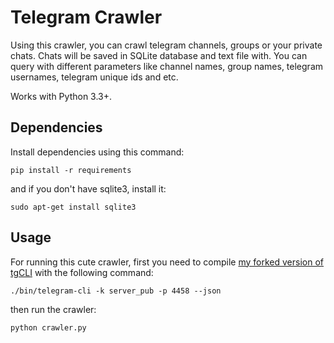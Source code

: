 # **Telegram Crawler** 


Using this crawler, you can crawl telegram channels, groups or your private chats. Chats will be saved in SQLite database and text file with.
You can query with different parameters like channel names, group names, telegram usernames, telegram unique ids and etc.

Works with Python 3.3+.

## **Dependencies** ##
Install dependencies using this command:
```
pip install -r requirements
```
and if you don't have sqlite3, install it:
```
sudo apt-get install sqlite3
```

## **Usage** ##

For running this cute crawler, first you need to compile [my forked version of tgCLI](https://github.com/vhdmsm/tg) with the following command:
```
./bin/telegram-cli -k server_pub -p 4458 --json
```

then run the crawler:
```
python crawler.py
```